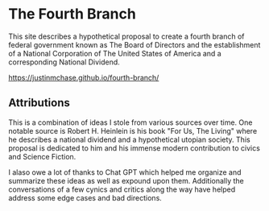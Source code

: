 # The Fourth Branch

This site describes a hypothetical proposal to create a fourth branch of federal
government known as The Board of Directors and the establishment of a National
Corporation of The United States of America and a corresponding National
Dividend.

https://justinmchase.github.io/fourth-branch/

## Attributions

This is a combination of ideas I stole from various sources over time. One
notable source is Robert H. Heinlein is his book "For Us, The Living" where he
describes a national dividend and a hypothetical utopian society. This proposal
is dedicated to him and his immense modern contribution to civics and Science
Fiction.

I alaso owe a lot of thanks to Chat GPT which helped me organize and summarize
these ideas as well as expound upon them. Additionally the conversations of a
few cynics and critics along the way have helped address some edge cases and bad
directions.
